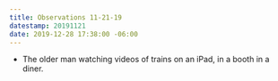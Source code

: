 ```yaml
---
title: Observations 11-21-19
datestamp: 20191121
date: 2019-12-28 17:38:00 -06:00
---
```


- The older man watching videos of trains on an iPad, in a booth in a diner.
